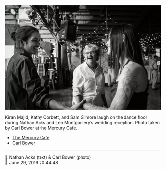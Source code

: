 ![Kiran Majid, Kathy Corbett, and Sam Gilmore laugh on the dance floor](assets/2019-06-29-set-4-the-dance-08.webp)

Kiran Majid, Kathy Corbett, and Sam Gilmore laugh on the dance floor during Nathan Acks and Len Montgomery’s wedding reception. Photo taken by Carl Bower at the Mercury Cafe.

* [The Mercury Cafe](http://mercurycafe.com)
* [Carl Bower](https://carlbowerphotos.com)

- - - -

<span aria-hidden="true">👥</span> Nathan Acks (text) & Carl Bower (photo)  
<span aria-hidden="true">📅</span> June 29, 2019 20:44:48
